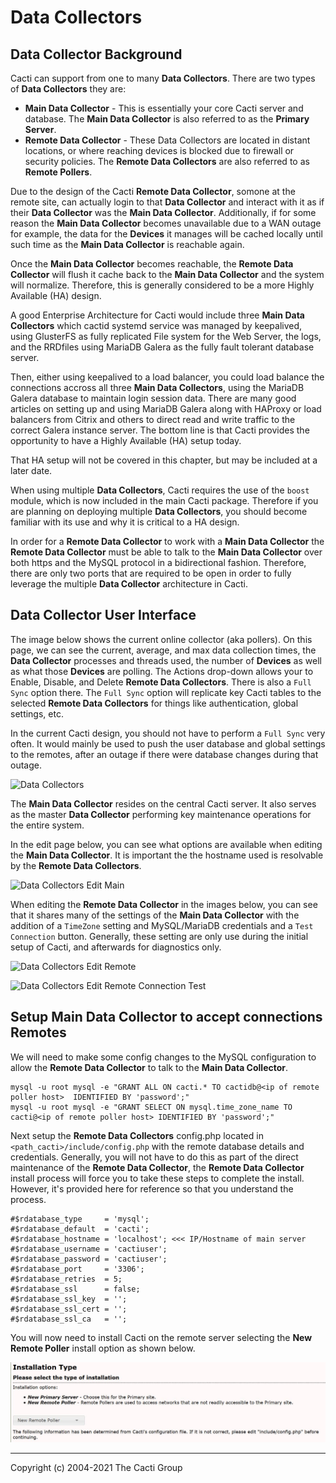 # Data Collectors

## Data Collector Background

Cacti can support from one to many **Data Collectors**.  There are two types
of **Data Collectors** they are:

- **Main Data Collector** - This is essentially your core Cacti server
  and database.  The **Main Data Collector** is also referred to as
  the **Primary Server**.
- **Remote Data Collector** - These Data Collectors are located in
  distant locations, or where reaching devices is blocked due to
  firewall or security policies.  The **Remote Data Collectors** are
  also referred to as **Remote Pollers**.

Due to the design of the Cacti **Remote Data Collector**, somone at the
remote site, can actually login to that **Data Collector** and interact
with it as if their **Data Collector** was the **Main Data Collector**.
Additionally, if for some reason the **Main Data Collector** becomes
unavailable due to a WAN outage for example, the data for the **Devices**
it manages will be cached locally until such time as the
**Main Data Collector** is reachable again.

Once the **Main Data Collector** becomes reachable, the **Remote Data Collector**
will flush it cache back to the **Main Data Collector** and the system
will normalize.  Therefore, this is generally considered to be a more
Highly Available (HA) design.

A good Enterprise Architecture for Cacti would include three **Main Data Collectors**
which cactid systemd service was managed by keepalived, using GlusterFS as
fully replicated File system for the Web Server, the logs, and the RRDfiles
using MariaDB Galera as the fully fault tolerant database server.

Then, either using keepalived to a load balancer, you could load balance
the connections accross all three **Main Data Collectors**, using the
MariaDB Galera database to maintain login session data.  There are many
good articles on setting up and using MariaDB Galera along with HAProxy
or load balancers from Citrix and others to direct read and write traffic
to the correct Galera instance server.  The bottom line is that Cacti
provides the opportunity to have a Highly Available (HA) setup today.

That HA setup will not be covered in this chapter, but may be included
at a later date.

When using multiple **Data Collectors**, Cacti requires the use of the
`boost` module, which is now included in the main Cacti package.  Therefore if
you are planning on deploying multiple **Data Collectors**, you should become
familiar with its use and why it is critical to a HA design.

In order for a **Remote Data Collector** to work with a **Main Data Collector**
the **Remote Data Collector** must be able to talk to the **Main Data Collector**
over both https and the MySQL protocol in a bidirectional fashion.  Therefore,
there are only two ports that are required to be open in order to fully
leverage the multiple **Data Collector** architecture in Cacti.

## Data Collector User Interface

The image below shows the current online collector (aka pollers).  On this page,
we can see the current, average, and max data collection times, the
**Data Collector** processes and threads used, the number of **Devices** as well
as what those **Devices** are polling.  The Actions drop-down allows your to
Enable, Disable, and Delete **Remote Data Collectors**.  There is also a
`Full Sync` option there.  The `Full Sync` option will replicate key Cacti
tables to the selected **Remote Data Collectors** for things like authentication,
global settings, etc.

In the current Cacti design, you should not have to perform a `Full Sync`
very often.  It would mainly be used to push the user database and global
settings to the remotes, after an outage if there were database changes
during that outage.

![Data Collectors](images/data-collectors.png)

The **Main Data Collector** resides on the central Cacti server.  It also
serves as the master **Data Collector** performing key maintenance operations
for the entire system.

In the edit page below, you can see what options are available when editing the
**Main Data Collector**.  It is important the the hostname used is resolvable
by the **Remote Data Collectors**.

![Data Collectors Edit Main](images/data-collectors-edit-main.png)

When editing the **Remote Data Collector** in the images below, you can see that
it shares many of the settings of the **Main Data Collector** with the addition
of a `TimeZone` setting and MySQL/MariaDB credentials and a `Test Connection`
button.  Generally, these setting are only use during the initial setup
of Cacti, and afterwards for diagnostics only.

![Data Collectors Edit Remote](images/data-collectors-edit-remote1.png)

![Data Collectors Edit Remote Connection Test](images/data-collectors-edit-remote2.png)

## Setup Main Data Collector to accept connections Remotes

We will need to make some config changes to the MySQL configuration to allow
the **Remote Data Collector** to talk to the **Main Data Collector**.

```console
mysql -u root mysql -e "GRANT ALL ON cacti.* TO cactidb@<ip of remote poller host>  IDENTIFIED BY 'password';"
mysql -u root mysql -e "GRANT SELECT ON mysql.time_zone_name TO cacti@<ip of remote poller host> IDENTIFIED BY 'password';"
```

Next setup the **Remote Data Collectors** config.php located in
`<path_cacti>/include/config.php` with the remote database details and credentials.
Generally, you will not have to do this as part of the direct maintenance of the
**Remote Data Collector**, the **Remote Data Collector** install process will force
you to take these steps to complete the install.  However, it's provided here for
reference so that you understand the process.

```console
#$rdatabase_type     = 'mysql';
#$rdatabase_default  = 'cacti';
#$rdatabase_hostname = 'localhost'; <<< IP/Hostname of main server
#$rdatabase_username = 'cactiuser';
#$rdatabase_password = 'cactiuser';
#$rdatabase_port     = '3306';
#$rdatabase_retries  = 5;
#$rdatabase_ssl      = false;
#$rdatabase_ssl_key  = '';
#$rdatabase_ssl_cert = '';
#$rdatabase_ssl_ca   = '';
```

You will now need to install Cacti on the remote server selecting the 
**New Remote Poller** install option as shown below.

![Remote Data Collector Setup](images/data-collectors-remote-setup.png)

---
Copyright (c) 2004-2021 The Cacti Group
